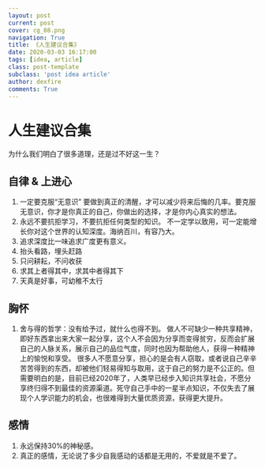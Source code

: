 ```yaml
---
layout: post
current: post
cover: cg_08.png
navigation: True
title: 《人生建议合集》
date: 2020-03-03 16:17:00
tags: [idea, article]
class: post-template
subclass: 'post idea article'
author: dexfire
comments: True
---
```


# 人生建议合集

为什么我们明白了很多道理，还是过不好这一生？

## 自律 & 上进心
1. 一定要克服“无意识”
要做到真正的清醒，才可以减少将来后悔的几率。要克服无意识，你才是你真正的自己，你做出的选择，才是你内心真实的想法。
2. 永远不要抗拒学习，不要抗拒任何类型的知识。
不一定学以致用，可一定能增长你对这个世界的认知深度。海纳百川，有容乃大。
3. 追求深度比一味追求广度更有意义。
4. 抬头看路，埋头赶路
5. 只问耕耘，不问收获
6. 求其上者得其中，求其中者得其下
7. 天真是好事，可幼稚不太行

## 胸怀
1. 舍与得的哲学：没有给予过，就什么也得不到。
做人不可缺少一种共享精神，即好东西拿出来大家一起分享，这个人不会因为分享而变得贫穷，反而会扩展自己的人脉关系，展示自己的品位气度，同时也因为帮助他人，获得一种精神上的愉悦和享受。
很多人不愿意分享，担心的是会有人窃取，或者说自己辛辛苦苦得到的东西，却被他们轻易得知与取用，这于自己的努力是不公正的。但需要明白的是，目前已经2020年了，人类早已经步入知识共享社会，不愿分享终归得不到最佳的资源渠道。死守自己手中的一星半点知识，不仅失去了展现个人学识能力的机会，也很难得到大量优质资源，获得更大提升。

## 感情
1. 永远保持30%的神秘感。
2. 真正的感情，无论说了多少自我感动的话都是无用的，不爱就是不爱了。